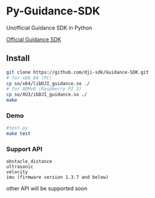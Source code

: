 # Py-Guidance-SDK
Unofficial Guidance SDK in Python

[Official Guidance SDK](https://github.com/dji-sdk/Guidance-SDK)
## Install
```bash
git clone https://github.com/dji-sdk/Guidance-SDK.git
# for x86_64 (PC)
cp so/x64/libDJI_guidance.so ./
# for ARMv8 (Raspberry PI 3)
cp so/XU3/ibDJI_guidance.so ./
make
```
### Demo
```bash
#test.py
make test
```
### Support API
```
obstacle_distance
ultrasonic
velocity
imu (firmware version 1.3.7 and below)
```
other API will be supported soon
